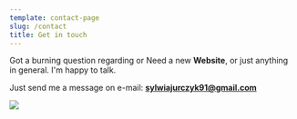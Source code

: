 ```yaml
---
template: contact-page
slug: /contact
title: Get in touch
---
```


Got a burning question regarding or Need a new **Website**, or just anything in general. I'm happy to talk.


Just send me a message on e-mail: **sylwiajurczyk91@gmail.com**

![](/assets/logo3.jpg )



  








